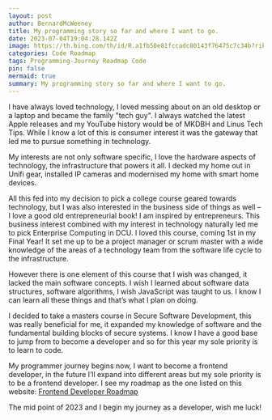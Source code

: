 ```yaml
---
layout: post
author: BernardMcWeeney
title: My programming story so far and where I want to go.
date: 2023-07-04T19:04:28.142Z
image: https://th.bing.com/th/id/R.a1fb50e81fccadc80143f76475c7c34b?rik=zW85mAmbS%2fasLA&pid=ImgRaw&r=0
categories: Code Roadmap
tags: Programming-Journey Roadmap Code
pin: false
mermaid: true
summary: My programming story so far and where I want to go.
---
```

I have always loved technology, I loved messing about on an old desktop or a laptop and became the family "tech guy". I always watched the latest Apple releases and my YouTube history would be of MKDBH and Linus Tech Tips. While I know a lot of this is consumer interest it was the gateway that led me to pursue something in technology. 


My interests are not only software specific, I love the hardware aspects of technology, the infrastructure that powers it all. I decked my home out in Unifi gear, installed IP cameras and modernised my home with smart home devices. 


All this fed into my decision to pick a college course geared towards technology, but I was also interested in the business side of things as well – I love a good old entrepreneurial book! I am inspired by entrepreneurs. This business interest combined with my interest in technology naturally led me to pick Enterprise Computing in DCU. I loved this course, coming 1st in my Final Year! It set me up to be a project manager or scrum master with a wide knowledge of the areas of a technology team from the software life cycle to the infrastructure. 


However there is one element of this course that I wish was changed, it lacked the main software concepts. I wish I learned about software data structures, software algorithms, I wish JavaScript was taught to us. I know I can learn all these things and that’s what I plan on doing. 


I decided to take a masters course in Secure Software Development, this was really beneficial for me, it expanded my knowledge of software and the fundamental building blocks of secure systems. I know I have a good base to jump from to become a developer and so for this year my sole priority is to learn to code.


My programmer journey begins now, I want to become a frontend developer, in the future I’ll expand into different areas but my sole priority is to be a frontend developer. I see my roadmap as the one listed on this website: [Frontend Developer Roadmap](https://roadmap.sh/frontend)


The mid point of 2023 and I begin my journey as a developer, wish me luck!